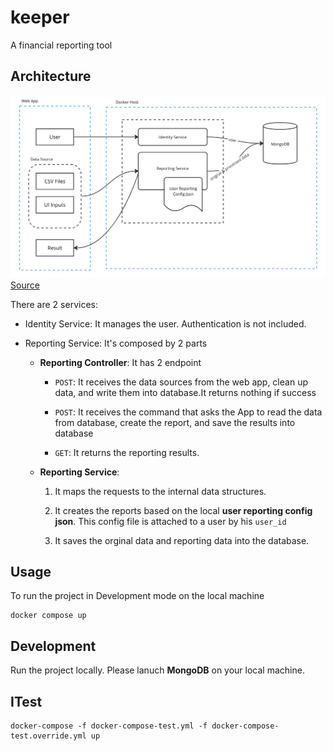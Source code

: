 # keeper

A financial reporting tool

## Architecture

![archi-1](./img/archi-1.png)
[Source](https://miro.com/app/board/uXjVMWXddkA=/)

There are 2 services:

- Identity Service: It manages the user. Authentication is not included.

- Reporting Service: It's composed by 2 parts

  - **Reporting Controller**: It has 2 endpoint

    - `POST`: It receives the data sources from the web app, clean up data, and write them into database.It returns nothing if success
    
    - `POST`: It receives the command that asks the App to read the data from database, create the report, and save the results into database

    - `GET`: It returns the reporting results.

  - **Reporting Service**:

    1. It maps the requests to the internal data structures.

    2. It creates the reports based on the local **user reporting config json**. This config file is attached to a user by his `user_id`

    3. It saves the orginal data and reporting data into the database.
    
## Usage

To run the project in Development mode on the local machine

```code
docker compose up
```

## Development

Run the project locally. Please lanuch **MongoDB** on your local machine.

## ITest

```code
docker-compose -f docker-compose-test.yml -f docker-compose-test.override.yml up
```
  
